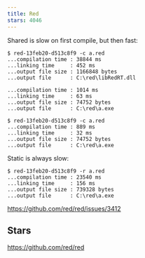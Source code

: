 ```yaml
---
title: Red
stars: 4046
---
```


Shared is slow on first compile, but then fast:

~~~
$ red-13feb20-d513c8f9 -c a.red
...compilation time : 38844 ms
...linking time     : 452 ms
...output file size : 1166848 bytes
...output file      : C:\red\libRedRT.dll

...compilation time : 1014 ms
...linking time     : 63 ms
...output file size : 74752 bytes
...output file      : C:\red\a.exe

$ red-13feb20-d513c8f9 -c a.red
...compilation time : 889 ms
...linking time     : 32 ms
...output file size : 74752 bytes
...output file      : C:\red\a.exe
~~~

Static is always slow:

~~~
$ red-13feb20-d513c8f9 -r a.red
...compilation time : 23540 ms
...linking time     : 156 ms
...output file size : 739328 bytes
...output file      : C:\red\a.exe
~~~

<https://github.com/red/red/issues/3412>

## Stars

<https://github.com/red/red>
